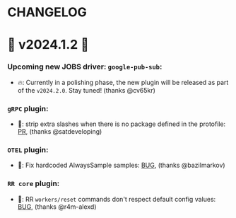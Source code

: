 # CHANGELOG

# 🚀 v2024.1.2 🚀

### Upcoming new JOBS driver: `google-pub-sub`:
- 🔥: Currently in a polishing phase, the new plugin will be released as part of the `v2024.2.0`. Stay tuned! (thanks @cv65kr)

### `gRPC` plugin:
- 🐛: strip extra slashes when there is no package defined in the protofile: [PR](https://github.com/roadrunner-server/grpc/pull/134), (thanks @satdeveloping)

### `OTEL` plugin:
- 🐛: Fix hardcoded AlwaysSample samples: [BUG](https://github.com/roadrunner-server/roadrunner/issues/1918), (thanks @bazilmarkov)

### `RR core` plugin:
- 🐛: RR `workers/reset` commands don't respect default config values: [BUG](https://github.com/roadrunner-server/roadrunner/issues/1914), (thanks @r4m-alexd)

